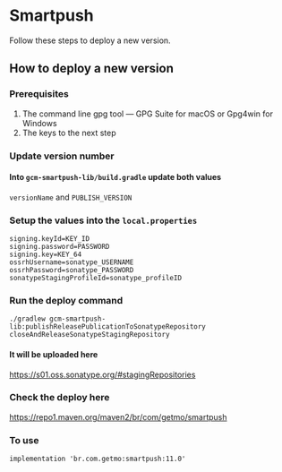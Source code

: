 # Smartpush
Follow these steps to deploy a new version.

## How to deploy a new version

### Prerequisites
1. The command line gpg tool — GPG Suite for macOS or Gpg4win for Windows
2. The keys to the next step

### Update version number
#### Into `gcm-smartpush-lib/build.gradle` update both values
`versionName` and `PUBLISH_VERSION`

### Setup the values into the `local.properties`
```
signing.keyId=KEY_ID
signing.password=PASSWORD
signing.key=KEY_64
ossrhUsername=sonatype_USERNAME
ossrhPassword=sonatype_PASSWORD
sonatypeStagingProfileId=sonatype_profileID
```

### Run the deploy command
```
./gradlew gcm-smartpush-lib:publishReleasePublicationToSonatypeRepository closeAndReleaseSonatypeStagingRepository
```

#### It will be uploaded here
https://s01.oss.sonatype.org/#stagingRepositories

### Check the deploy here
https://repo1.maven.org/maven2/br/com/getmo/smartpush

### To use
```
implementation 'br.com.getmo:smartpush:11.0'
```
